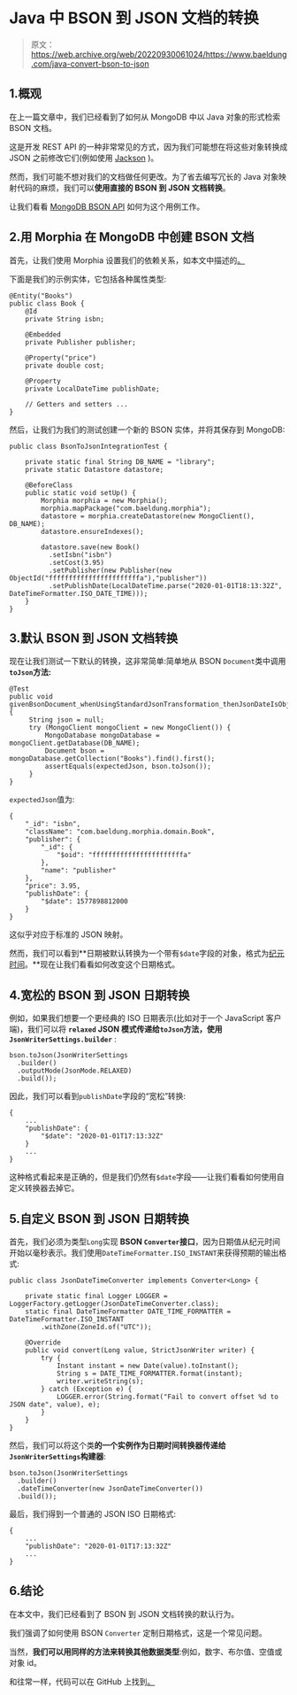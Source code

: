 # Java 中 BSON 到 JSON 文档的转换

> 原文：<https://web.archive.org/web/20220930061024/https://www.baeldung.com/java-convert-bson-to-json>

## 1.概观

在上一篇文章中，我们已经看到了如何从 MongoDB 中以 Java 对象的形式检索 BSON 文档。

这是开发 REST API 的一种非常常见的方式，因为我们可能想在将这些对象转换成 JSON 之前修改它们(例如使用 [Jackson](/web/20221225164845/https://www.baeldung.com/jackson) )。

然而，我们可能不想对我们的文档做任何更改。为了省去编写冗长的 Java 对象映射代码的麻烦，我们可以**使用直接的 BSON 到 JSON 文档转换**。

让我们看看 [MongoDB BSON API](https://web.archive.org/web/20221225164845/https://search.maven.org/artifact/org.mongodb/bson) 如何为这个用例工作。

## 2.用 Morphia 在 MongoDB 中创建 BSON 文档

首先，让我们使用 Morphia 设置我们的依赖关系，如本文中描述的[。](/web/20221225164845/https://www.baeldung.com/mongodb-morphia)

下面是我们的示例实体，它包括各种属性类型:

```
@Entity("Books")
public class Book {
    @Id
    private String isbn;

    @Embedded
    private Publisher publisher;

    @Property("price")
    private double cost;

    @Property
    private LocalDateTime publishDate;

    // Getters and setters ...
}
```

然后，让我们为我们的测试创建一个新的 BSON 实体，并将其保存到 MongoDB:

```
public class BsonToJsonIntegrationTest {

    private static final String DB_NAME = "library";
    private static Datastore datastore;

    @BeforeClass
    public static void setUp() {
        Morphia morphia = new Morphia();
        morphia.mapPackage("com.baeldung.morphia");
        datastore = morphia.createDatastore(new MongoClient(), DB_NAME);
        datastore.ensureIndexes();

        datastore.save(new Book()
          .setIsbn("isbn")
          .setCost(3.95)
          .setPublisher(new Publisher(new ObjectId("fffffffffffffffffffffffa"),"publisher"))
          .setPublishDate(LocalDateTime.parse("2020-01-01T18:13:32Z", DateTimeFormatter.ISO_DATE_TIME)));
    }
}
```

## 3.默认 BSON 到 JSON 文档转换

现在让我们测试一下默认的转换，这非常简单:简单地从 BSON `Document`类中调用 **`toJson`方法:**

```
@Test
public void givenBsonDocument_whenUsingStandardJsonTransformation_thenJsonDateIsObjectEpochTime() {
     String json = null;
     try (MongoClient mongoClient = new MongoClient()) {
         MongoDatabase mongoDatabase = mongoClient.getDatabase(DB_NAME);
         Document bson = mongoDatabase.getCollection("Books").find().first();
         assertEquals(expectedJson, bson.toJson());
     }
}
```

`expectedJson`值为:

```
{
    "_id": "isbn",
    "className": "com.baeldung.morphia.domain.Book",
    "publisher": {
        "_id": {
            "$oid": "fffffffffffffffffffffffa"
        },
        "name": "publisher"
    },
    "price": 3.95,
    "publishDate": {
        "$date": 1577898812000
    }
}
```

这似乎对应于标准的 JSON 映射。

然而，我们可以看到**日期被默认转换为一个带有`$date`字段的对象，格式为[纪元时间](https://web.archive.org/web/20221225164845/https://en.wikipedia.org/wiki/Unix_time)。**现在让我们看看如何改变这个日期格式。

## 4.宽松的 BSON 到 JSON 日期转换

例如，如果我们想要一个更经典的 ISO 日期表示(比如对于一个 JavaScript 客户端)，我们可以将 **`relaxed` JSON 模式传递给`toJson`方法，使用`JsonWriterSettings.builder`** :

```
bson.toJson(JsonWriterSettings
  .builder()
  .outputMode(JsonMode.RELAXED)
  .build());
```

因此，我们可以看到`publishDate`字段的“宽松”转换:

```
{
    ...
    "publishDate": {
        "$date": "2020-01-01T17:13:32Z"
    }
    ...
}
```

这种格式看起来是正确的，但是我们仍然有`$date`字段——让我们看看如何使用自定义转换器去掉它。

## 5.自定义 BSON 到 JSON 日期转换

首先，我们必须为类型`Long`实现 **BSON `Converter`接口**，因为日期值从纪元时间开始以毫秒表示。我们使用`DateTimeFormatter.ISO_INSTANT`来获得预期的输出格式:

```
public class JsonDateTimeConverter implements Converter<Long> {

    private static final Logger LOGGER = LoggerFactory.getLogger(JsonDateTimeConverter.class);
    static final DateTimeFormatter DATE_TIME_FORMATTER = DateTimeFormatter.ISO_INSTANT
        .withZone(ZoneId.of("UTC"));

    @Override
    public void convert(Long value, StrictJsonWriter writer) {
        try {
            Instant instant = new Date(value).toInstant();
            String s = DATE_TIME_FORMATTER.format(instant);
            writer.writeString(s);
        } catch (Exception e) {
            LOGGER.error(String.format("Fail to convert offset %d to JSON date", value), e);
        }
    }
}
```

然后，我们可以将这个类**的一个实例作为日期时间转换器传递给`JsonWriterSettings`构建器**:

```
bson.toJson(JsonWriterSettings
  .builder()
  .dateTimeConverter(new JsonDateTimeConverter())
  .build());
```

最后，我们得到一个普通的 JSON ISO 日期格式:

```
{
    ...
    "publishDate": "2020-01-01T17:13:32Z"
    ...
}
```

## 6.结论

在本文中，我们已经看到了 BSON 到 JSON 文档转换的默认行为。

我们强调了如何使用 BSON `Converter` 定制日期格式，这是一个常见问题。

当然，**我们可以用同样的方法来转换其他数据类型**:例如，数字、布尔值、空值或对象 id。

和往常一样，代码可以在 GitHub 上找到[。](https://web.archive.org/web/20221225164845/https://github.com/eugenp/tutorials/tree/master/persistence-modules/java-mongodb)